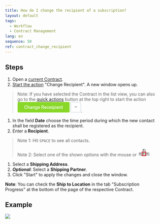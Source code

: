 ```yaml
---
title: How do I change the recipient of a subscription?
layout: default
tags:
  - Workflow
  - Contract Management
lang: en
sequence: 50
ref: contract_change_recipient
---
```


## Steps
1. Open a [current Contract](Create_contract).
1. [Start the action](StartAction) "Change Recipient". A new window opens up.
> Note: If you have selected the Contract in the list view, you can also go to the [quick actions](StartAction) button at the top right to start the action ![](assets/Change_recipient_button.png).

1. In the field **Date** choose the time period during which the new contact shall be registered as the recipient.
1. Enter a **Recipient**.
 > Note 1: Hit `SPACE` to see all contacts.<br><br>
 > Note 2: Select one of the shown options with the mouse or ![](../DE/assets/Workflow_Auftrag_Bis_Rechnung_WebUI-73797.png)

1. Select a **Shipping Address**.
1. ***Optional***: Select a **Shipping Partner**.
1. Click "Start" to apply the changes and close the window.

**Note**: You can check the **Ship to Location** in the tab "Subscription Progress" at the bottom of the page of the respective Contract.

## Example
![](assets/Contract_change_recipient.gif)
